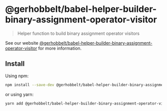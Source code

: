 # @gerhobbelt/babel-helper-builder-binary-assignment-operator-visitor

> Helper function to build binary assignment operator visitors

See our website [@gerhobbelt/babel-helper-builder-binary-assignment-operator-visitor](https://babeljs.io/docs/en/next/babel-helper-builder-binary-assignment-operator-visitor.html) for more information.

## Install

Using npm:

```sh
npm install --save-dev @gerhobbelt/babel-helper-builder-binary-assignment-operator-visitor
```

or using yarn:

```sh
yarn add @gerhobbelt/babel-helper-builder-binary-assignment-operator-visitor --dev
```
